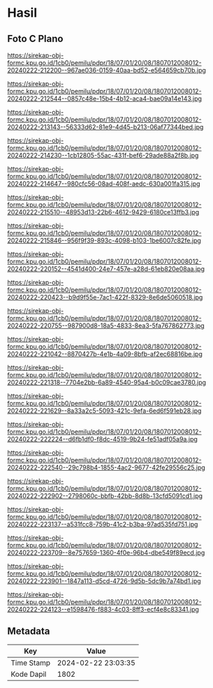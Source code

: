 # Hasil

## Foto C Plano

https://sirekap-obj-formc.kpu.go.id/1cb0/pemilu/pdpr/18/07/01/20/08/1807012008012-20240222-212200--967ae036-0159-40aa-bd52-e564659cb70b.jpg

https://sirekap-obj-formc.kpu.go.id/1cb0/pemilu/pdpr/18/07/01/20/08/1807012008012-20240222-212544--0857c48e-15b4-4b12-aca4-bae09a14e143.jpg

https://sirekap-obj-formc.kpu.go.id/1cb0/pemilu/pdpr/18/07/01/20/08/1807012008012-20240222-213143--56333d62-81e9-4d45-b213-06af77344bed.jpg

https://sirekap-obj-formc.kpu.go.id/1cb0/pemilu/pdpr/18/07/01/20/08/1807012008012-20240222-214230--1cb12805-55ac-431f-bef6-29ade88a2f8b.jpg

https://sirekap-obj-formc.kpu.go.id/1cb0/pemilu/pdpr/18/07/01/20/08/1807012008012-20240222-214647--980cfc56-08ad-408f-aedc-630a001fa315.jpg

https://sirekap-obj-formc.kpu.go.id/1cb0/pemilu/pdpr/18/07/01/20/08/1807012008012-20240222-215510--48953d13-22b6-4612-9429-6180ce13ffb3.jpg

https://sirekap-obj-formc.kpu.go.id/1cb0/pemilu/pdpr/18/07/01/20/08/1807012008012-20240222-215846--956f9f39-893c-4098-b103-1be6007c82fe.jpg

https://sirekap-obj-formc.kpu.go.id/1cb0/pemilu/pdpr/18/07/01/20/08/1807012008012-20240222-220152--4541d400-24e7-457e-a28d-61eb820e08aa.jpg

https://sirekap-obj-formc.kpu.go.id/1cb0/pemilu/pdpr/18/07/01/20/08/1807012008012-20240222-220423--b9d9f55e-7ac1-422f-8329-8e6de5060518.jpg

https://sirekap-obj-formc.kpu.go.id/1cb0/pemilu/pdpr/18/07/01/20/08/1807012008012-20240222-220755--987900d8-18a5-4833-8ea3-5fa767862773.jpg

https://sirekap-obj-formc.kpu.go.id/1cb0/pemilu/pdpr/18/07/01/20/08/1807012008012-20240222-221042--8870427b-4e1b-4a09-8bfb-af2ec68816be.jpg

https://sirekap-obj-formc.kpu.go.id/1cb0/pemilu/pdpr/18/07/01/20/08/1807012008012-20240222-221318--7704e2bb-6a89-4540-95a4-b0c09cae3780.jpg

https://sirekap-obj-formc.kpu.go.id/1cb0/pemilu/pdpr/18/07/01/20/08/1807012008012-20240222-221629--8a33a2c5-5093-421c-9efa-6ed6f591eb28.jpg

https://sirekap-obj-formc.kpu.go.id/1cb0/pemilu/pdpr/18/07/01/20/08/1807012008012-20240222-222224--d6fb1df0-f8dc-4519-9b24-fe51adf05a9a.jpg

https://sirekap-obj-formc.kpu.go.id/1cb0/pemilu/pdpr/18/07/01/20/08/1807012008012-20240222-222540--29c798b4-1855-4ac2-9677-42fe29556c25.jpg

https://sirekap-obj-formc.kpu.go.id/1cb0/pemilu/pdpr/18/07/01/20/08/1807012008012-20240222-222902--2798060c-bbfb-42bb-8d8b-13cfd5091cd1.jpg

https://sirekap-obj-formc.kpu.go.id/1cb0/pemilu/pdpr/18/07/01/20/08/1807012008012-20240222-223137--a531fcc8-759b-41c2-b3ba-97ad535fd751.jpg

https://sirekap-obj-formc.kpu.go.id/1cb0/pemilu/pdpr/18/07/01/20/08/1807012008012-20240222-223709--8e757659-1360-4f0e-96b4-dbe549f89ecd.jpg

https://sirekap-obj-formc.kpu.go.id/1cb0/pemilu/pdpr/18/07/01/20/08/1807012008012-20240222-223901--1847a113-d5cd-4726-9d5b-5dc9b7a74bd1.jpg

https://sirekap-obj-formc.kpu.go.id/1cb0/pemilu/pdpr/18/07/01/20/08/1807012008012-20240222-224123--e1598476-f883-4c03-8ff3-ecf4e8c83341.jpg


## Metadata

| Key        | Value               |
| ---------- | ------------------- |
| Time Stamp | 2024-02-22 23:03:35 |
| Kode Dapil | 1802                |



